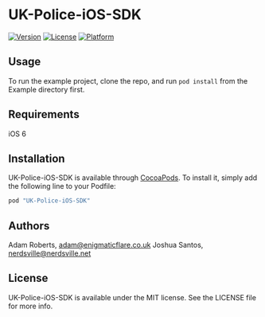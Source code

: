 # UK-Police-iOS-SDK

[![Version](https://img.shields.io/cocoapods/v/UK-Police-iOS-SDK.svg?style=flat)](http://cocoapods.org/pods/UK-Police-iOS-SDK)
[![License](https://img.shields.io/cocoapods/l/UK-Police-iOS-SDK.svg?style=flat)](http://cocoapods.org/pods/UK-Police-iOS-SDK)
[![Platform](https://img.shields.io/cocoapods/p/UK-Police-iOS-SDK.svg?style=flat)](http://cocoapods.org/pods/UK-Police-iOS-SDK)

## Usage

To run the example project, clone the repo, and run `pod install` from the Example directory first.

## Requirements

iOS 6

## Installation

UK-Police-iOS-SDK is available through [CocoaPods](http://cocoapods.org). To install
it, simply add the following line to your Podfile:

```ruby
pod "UK-Police-iOS-SDK"
```

## Authors

Adam Roberts, adam@enigmaticflare.co.uk
Joshua Santos, nerdsville@nerdsville.net

## License

UK-Police-iOS-SDK is available under the MIT license. See the LICENSE file for more info.
